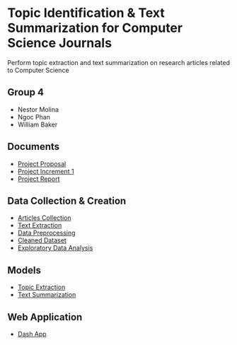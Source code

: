# Topic Identification & Text Summarization for Computer Science Journals

Perform topic extraction and text summarization on research articles related to Computer Science

## Group 4

 - Nestor Molina
 - Ngoc Phan
 - William Baker

## Documents

 - [Project Proposal](https://github.com/nphan20181/nlp_project/blob/main/documents/Group_4_Project_Proposal.pdf)
 - [Project Increment 1](https://github.com/nphan20181/nlp_project/blob/main/documents/Group%204%20-%20Project%20Increment%201.pdf)
 - [Project Report](https://github.com/nphan20181/nlp_project/blob/main/documents/Group%204%20-%20Final%20Report.pdf)

## Data Collection & Creation

 - [Articles Collection](https://github.com/nphan20181/nlp_project/blob/main/articles_collection.ipynb)
 - [Text Extraction](https://github.com/nphan20181/nlp_project/blob/main/text_extraction.ipynb)
 - [Data Preprocessing](https://github.com/nphan20181/nlp_project/blob/main/data_preprocessing.ipynb)
 - [Cleaned Dataset](https://github.com/nphan20181/nlp_project/blob/main/data/data_cleaned.csv)
 - [Exploratory Data Analysis](https://github.com/nphan20181/nlp_project/blob/main/eda.ipynb)

## Models

 - [Topic Extraction](https://github.com/nphan20181/nlp_project/blob/main/topic_extraction.ipynb)
 - [Text Summarization](https://github.com/nphan20181/nlp_project/blob/main/TextSummarization1.ipynb)

## Web Application

 - [Dash App](https://github.com/nphan20181/nlp_project/blob/main/web_app.ipynb)
